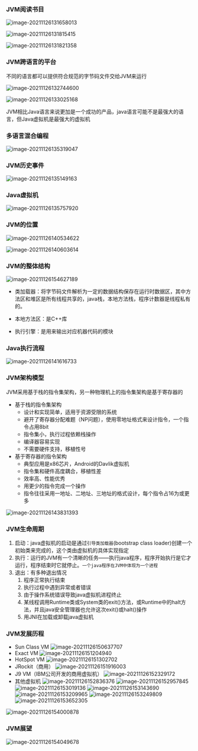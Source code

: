 ### JVM阅读书目

![image-20211126131658013](image/image-20211126131658013.png)

![image-20211126131815415](image/image-20211126131815415.png)

![image-20211126131821358](image/image-20211126131821358.png)



### JVM跨语言的平台

不同的语言都可以提供符合规范的字节码文件交给JVM来运行

![image-20211126132744600](image/image-20211126132744600.png)

![image-20211126133025168](image/image-20211126133025168.png)

JVM相比Java语言来说更加是一个成功的产品，java语言可能不是最强大的语言，但Java虚拟机是最强大的虚拟机



### 多语言混合编程

![image-20211126135319047](image/image-20211126135319047.png)

### JVM历史事件

![image-20211126135149163](image/image-20211126135149163.png)



### Java虚拟机

![image-20211126135757920](image/image-20211126135757920.png)



### JVM的位置

![image-20211126140534622](image/image-20211126140534622.png)

![image-20211126140603614](image/image-20211126140603614.png)

### JVM的整体结构

![image-20211126154627189](image/image-20211126154627189.png)

- 类加载器：将字节码文件解析为一定的数据结构保存在运行时数据区，其中方法区和堆区是所有线程共享的，java栈，本地方法栈，程序计数器是线程私有的。

- 本地方法区：是C++库

- 执行引擎：是用来输出对应机器代码的模块



### Java执行流程

![image-20211126141616733](image/image-20211126141616733.png)



### JVM架构模型

JVM采用基于栈的指令集架构，另一种物理机上的指令集架构是基于寄存器的

- 基于栈的指令集架构
  - 设计和实现简单，适用于资源受限的系统
  - 避开了寄存器分配难题（NP问题），使用零地址格式来设计指令，一个指令占用8bit
  - 指令集小，执行过程依赖栈操作
  - 编译器容易实现
  - 不需要硬件支持，移植性号
- 基于寄存器的指令架构
  - 典型应用是x86芯片，Android的Davlik虚拟机
  - 指令集和硬件高度耦合，移植性差
  - 效率高、性能优秀
  - 用更少的指令完成一个操作
  - 指令往往采用一地址、二地址、三地址的格式设计，每个指令占16为或更多

![image-20211126143831393](image/image-20211126143831393.png)



### JVM生命周期

1. 启动：java虚拟机的启动是通过`引导类加载器`(bootstrap class loader)创建一个初始类来完成的，这个类由虚拟机的具体实现指定
2. 执行：运行的JVM有一个清晰的任务——执行java程序，程序开始执行是它才运行，程序结束时它就停止。`一个java程序在JVM中体现为一个进程`
3. 退出：有多种退出情况
   1. 程序正常执行结束
   2. 执行过程中遇到异常或者错误
   3. 由于操作系统错误导致java虚拟机进程终止
   4. 某线程调用Runtime类或System类的exit()方法，或Runtime中的halt方法，并且java安全管理器也允许这次exit()或halt()操作
   5. 用JNI在加载或卸载java虚拟机



### JVM发展历程

- Sun Class VM
  ![image-20211126150637707](image/image-20211126150637707.png)
- Exact VM
  ![image-20211126151204940](image/image-20211126151204940.png)
- HotSpot VM
  ![image-20211126151302702](image/image-20211126151302702.png)
- JRockit（商用）
  ![image-20211126151916003](image/image-20211126151916003.png)
- J9 VM（IBM公司开发的商用虚拟机）
  ![image-20211126152329172](image/image-20211126152329172.png)
- 其他虚拟机
  ![image-20211126152836376](image/image-20211126152836376.png)
  ![image-20211126152957845](image/image-20211126152957845.png)
  ![image-20211126153019136](image/image-20211126153019136.png)
  ![image-20211126153143690](image/image-20211126153143690.png)
  ![image-20211126153209965](image/image-20211126153209965.png)
  ![image-20211126153249809](image/image-20211126153249809.png)
  ![image-20211126153652305](image/image-20211126153652305.png)

![image-20211126154000878](image/image-20211126154000878.png)

### JVM展望

![image-20211126154049678](image/image-20211126154049678.png)